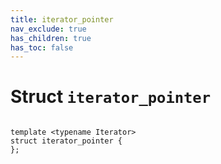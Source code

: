 ```yaml
---
title: iterator_pointer
nav_exclude: true
has_children: true
has_toc: false
---
```


# Struct `iterator_pointer`

<code class="doxybook">
<span>template &lt;typename Iterator&gt;</span>
<span>struct iterator&#95;pointer {</span>
<span>};</span>
</code>

